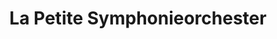 ---
title: "La Petite Symphonieorchester"
url: /fraisans/la-petite-symphonieorchester/
shop: Bäckerei
---